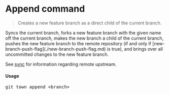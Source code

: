 <h1 textrun="command-heading">Append command</h1>

<blockquote textrun="command-summary">
Creates a new feature branch as a direct child of the current branch.
</blockquote>

<a textrun="command-description">
Syncs the current branch,
forks a new feature branch with the given name off the current branch,
makes the new branch a child of the current branch,
pushes the new feature branch to the remote repository
(if and only if [new-branch-push-flag](./new-branch-push-flag.md) is true),
and brings over all uncommitted changes to the new feature branch.

See [sync](./sync.md) for information regarding remote upstream.
</a>

#### Usage

<pre textrun="command-usage">
git town append &lt;branch&gt;
</pre>

